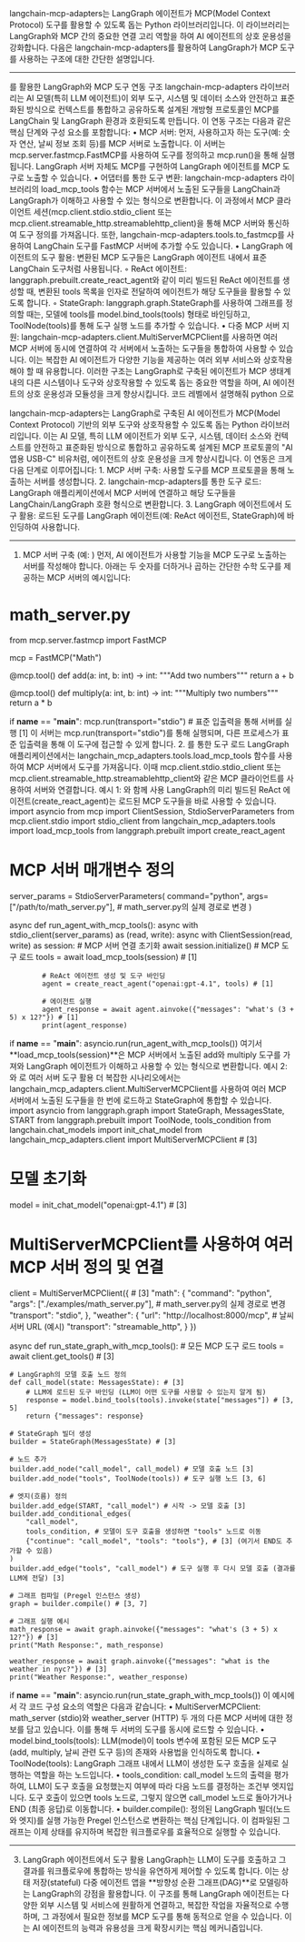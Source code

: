 langchain-mcp-adapters는 LangGraph 에이전트가 MCP(Model Context Protocol) 도구를 활용할 수 있도록 돕는 Python 라이브러리입니다. 이 라이브러리는 LangGraph와 MCP 간의 중요한 연결 고리 역할을 하여 AI 에이전트의 상호 운용성을 강화합니다.
다음은 langchain-mcp-adapters를 활용하여 LangGraph가 MCP 도구를 사용하는 구조에 대한 간단한 설명입니다.

--------------------------------------------------------------------------------
를 활용한 LangGraph와 MCP 도구 연동 구조
langchain-mcp-adapters 라이브러리는 AI 모델(특히 LLM 에이전트)이 외부 도구, 시스템 및 데이터 소스와 안전하고 표준화된 방식으로 컨텍스트를 통합하고 공유하도록 설계된 개방형 프로토콜인 MCP를 LangChain 및 LangGraph 환경과 호환되도록 만듭니다.
이 연동 구조는 다음과 같은 핵심 단계와 구성 요소를 포함합니다:
•
MCP 서버: 먼저, 사용하고자 하는 도구(예: 숫자 연산, 날씨 정보 조회 등)를 MCP 서버로 노출합니다. 이 서버는 mcp.server.fastmcp.FastMCP를 사용하여 도구를 정의하고 mcp.run()을 통해 실행됩니다. LangGraph 서버 자체도 MCP를 구현하여 LangGraph 에이전트를 MCP 도구로 노출할 수 있습니다.
•
어댑터를 통한 도구 변환: langchain-mcp-adapters 라이브러리의 load_mcp_tools 함수는 MCP 서버에서 노출된 도구들을 LangChain과 LangGraph가 이해하고 사용할 수 있는 형식으로 변환합니다. 이 과정에서 MCP 클라이언트 세션(mcp.client.stdio.stdio_client 또는 mcp.client.streamable_http.streamablehttp_client)을 통해 MCP 서버와 통신하여 도구 정의를 가져옵니다. 또한, langchain-mcp-adapters.tools.to_fastmcp를 사용하여 LangChain 도구를 FastMCP 서버에 추가할 수도 있습니다.
•
LangGraph 에이전트의 도구 활용: 변환된 MCP 도구들은 LangGraph 에이전트 내에서 표준 LangChain 도구처럼 사용됩니다.
◦
ReAct 에이전트: langgraph.prebuilt.create_react_agent와 같이 미리 빌드된 ReAct 에이전트를 생성할 때, 변환된 tools 목록을 인자로 전달하여 에이전트가 해당 도구들을 활용할 수 있도록 합니다.
◦
StateGraph: langgraph.graph.StateGraph를 사용하여 그래프를 정의할 때는, 모델에 tools를 model.bind_tools(tools) 형태로 바인딩하고, ToolNode(tools)를 통해 도구 실행 노드를 추가할 수 있습니다.
•
다중 MCP 서버 지원: langchain-mcp-adapters.client.MultiServerMCPClient를 사용하면 여러 MCP 서버에 동시에 연결하여 각 서버에서 노출하는 도구들을 통합하여 사용할 수 있습니다. 이는 복잡한 AI 에이전트가 다양한 기능을 제공하는 여러 외부 서비스와 상호작용해야 할 때 유용합니다.
이러한 구조는 LangGraph로 구축된 에이전트가 MCP 생태계 내의 다른 시스템이나 도구와 상호작용할 수 있도록 돕는 중요한 역할을 하며, AI 에이전트의 상호 운용성과 모듈성을 크게 향상시킵니다.
코드 레벨에서 설명해줘 python 으로

langchain-mcp-adapters는 LangGraph로 구축된 AI 에이전트가 MCP(Model Context Protocol) 기반의 외부 도구와 상호작용할 수 있도록 돕는 Python 라이브러리입니다. 이는 AI 모델, 특히 LLM 에이전트가 외부 도구, 시스템, 데이터 소스와 컨텍스트를 안전하고 표준화된 방식으로 통합하고 공유하도록 설계된 MCP 프로토콜의 "AI 앱용 USB-C" 비유처럼, 에이전트의 상호 운용성을 크게 향상시킵니다.
이 연동은 크게 다음 단계로 이루어집니다:
1.
MCP 서버 구축: 사용할 도구를 MCP 프로토콜을 통해 노출하는 서버를 생성합니다.
2.
langchain-mcp-adapters를 통한 도구 로드: LangGraph 애플리케이션에서 MCP 서버에 연결하고 해당 도구들을 LangChain/LangGraph 호환 형식으로 변환합니다.
3.
LangGraph 에이전트에서 도구 활용: 로드된 도구를 LangGraph 에이전트(예: ReAct 에이전트, StateGraph)에 바인딩하여 사용합니다.

--------------------------------------------------------------------------------
1. MCP 서버 구축 (예: )
먼저, AI 에이전트가 사용할 기능을 MCP 도구로 노출하는 서버를 작성해야 합니다. 아래는 두 숫자를 더하거나 곱하는 간단한 수학 도구를 제공하는 MCP 서버의 예시입니다:
# math_server.py
from mcp.server.fastmcp import FastMCP

mcp = FastMCP("Math")

@mcp.tool()
def add(a: int, b: int) -> int:
    """Add two numbers"""
    return a + b

@mcp.tool()
def multiply(a: int, b: int) -> int:
    """Multiply two numbers"""
    return a * b

if __name__ == "__main__":
    mcp.run(transport="stdio") # 표준 입출력을 통해 서버를 실행 [1]
이 서버는 mcp.run(transport="stdio")를 통해 실행되며, 다른 프로세스가 표준 입출력을 통해 이 도구에 접근할 수 있게 합니다.
2. 를 통한 도구 로드
LangGraph 애플리케이션에서는 langchain_mcp_adapters.tools.load_mcp_tools 함수를 사용하여 MCP 서버에서 도구를 가져옵니다. 이때 mcp.client.stdio.stdio_client 또는 mcp.client.streamable_http.streamablehttp_client와 같은 MCP 클라이언트를 사용하여 서버와 연결합니다.
예시 1: 와 함께 사용
LangGraph의 미리 빌드된 ReAct 에이전트(create_react_agent)는 로드된 MCP 도구들을 바로 사용할 수 있습니다.
import asyncio
from mcp import ClientSession, StdioServerParameters
from mcp.client.stdio import stdio_client
from langchain_mcp_adapters.tools import load_mcp_tools
from langgraph.prebuilt import create_react_agent

# MCP 서버 매개변수 정의
server_params = StdioServerParameters(
    command="python",
    args=["/path/to/math_server.py"], # math_server.py의 실제 경로로 변경
)

async def run_agent_with_mcp_tools():
    async with stdio_client(server_params) as (read, write):
        async with ClientSession(read, write) as session:
            # MCP 서버 연결 초기화
            await session.initialize()
            # MCP 도구 로드
            tools = await load_mcp_tools(session) # [1]
            
            # ReAct 에이전트 생성 및 도구 바인딩
            agent = create_react_agent("openai:gpt-4.1", tools) # [1]
            
            # 에이전트 실행
            agent_response = await agent.ainvoke({"messages": "what's (3 + 5) x 12?"}) # [1]
            print(agent_response)

if __name__ == "__main__":
    asyncio.run(run_agent_with_mcp_tools())
여기서 **load_mcp_tools(session)**은 MCP 서버에서 노출된 add와 multiply 도구를 가져와 LangGraph 에이전트가 이해하고 사용할 수 있는 형식으로 변환합니다.
예시 2: 와 로 여러 서버 도구 활용
더 복잡한 시나리오에서는 langchain_mcp_adapters.client.MultiServerMCPClient를 사용하여 여러 MCP 서버에서 노출된 도구들을 한 번에 로드하고 StateGraph에 통합할 수 있습니다.
import asyncio
from langgraph.graph import StateGraph, MessagesState, START
from langgraph.prebuilt import ToolNode, tools_condition
from langchain.chat_models import init_chat_model
from langchain_mcp_adapters.client import MultiServerMCPClient # [3]

# 모델 초기화
model = init_chat_model("openai:gpt-4.1") # [3]

# MultiServerMCPClient를 사용하여 여러 MCP 서버 정의 및 연결
client = MultiServerMCPClient({ # [3]
    "math": {
        "command": "python",
        "args": ["./examples/math_server.py"], # math_server.py의 실제 경로로 변경
        "transport": "stdio",
    },
    "weather": {
        "url": "http://localhost:8000/mcp", # 날씨 서버 URL (예시)
        "transport": "streamable_http",
    }
})

async def run_state_graph_with_mcp_tools():
    # 모든 MCP 도구 로드
    tools = await client.get_tools() # [3]
    
    # LangGraph의 모델 호출 노드 정의
    def call_model(state: MessagesState): # [3]
        # LLM에 로드된 도구 바인딩 (LLM이 어떤 도구를 사용할 수 있는지 알게 됨)
        response = model.bind_tools(tools).invoke(state["messages"]) # [3, 5]
        return {"messages": response}

    # StateGraph 빌더 생성
    builder = StateGraph(MessagesState) # [3]
    
    # 노드 추가
    builder.add_node("call_model", call_model) # 모델 호출 노드 [3]
    builder.add_node("tools", ToolNode(tools)) # 도구 실행 노드 [3, 6]
    
    # 엣지(흐름) 정의
    builder.add_edge(START, "call_model") # 시작 -> 모델 호출 [3]
    builder.add_conditional_edges(
        "call_model",
        tools_condition, # 모델이 도구 호출을 생성하면 "tools" 노드로 이동
        {"continue": "call_model", "tools": "tools"}, # [3] (여기서 END도 추가할 수 있음)
    )
    builder.add_edge("tools", "call_model") # 도구 실행 후 다시 모델 호출 (결과를 LLM에 전달) [3]
    
    # 그래프 컴파일 (Pregel 인스턴스 생성)
    graph = builder.compile() # [3, 7]
    
    # 그래프 실행 예시
    math_response = await graph.ainvoke({"messages": "what's (3 + 5) x 12?"}) # [3]
    print("Math Response:", math_response)
    
    weather_response = await graph.ainvoke({"messages": "what is the weather in nyc?"}) # [3]
    print("Weather Response:", weather_response)

if __name__ == "__main__":
    asyncio.run(run_state_graph_with_mcp_tools())
이 예시에서 각 코드 구성 요소의 역할은 다음과 같습니다:
•
MultiServerMCPClient: math_server (stdio)와 weather_server (HTTP) 두 개의 다른 MCP 서버에 대한 정보를 담고 있습니다. 이를 통해 두 서버의 도구를 동시에 로드할 수 있습니다.
•
model.bind_tools(tools): LLM(model)이 tools 변수에 포함된 모든 MCP 도구(add, multiply, 날씨 관련 도구 등)의 존재와 사용법을 인식하도록 합니다.
•
ToolNode(tools): LangGraph 그래프 내에서 LLM이 생성한 도구 호출을 실제로 실행하는 역할을 하는 노드입니다.
•
tools_condition: call_model 노드의 출력을 평가하여, LLM이 도구 호출을 요청했는지 여부에 따라 다음 노드를 결정하는 조건부 엣지입니다. 도구 호출이 있으면 tools 노드로, 그렇지 않으면 call_model 노드로 돌아가거나 END (최종 응답)로 이동합니다.
•
builder.compile(): 정의된 LangGraph 빌더(노드와 엣지)를 실행 가능한 Pregel 인스턴스로 변환하는 핵심 단계입니다. 이 컴파일된 그래프는 이제 상태를 유지하며 복잡한 워크플로우를 효율적으로 실행할 수 있습니다.

--------------------------------------------------------------------------------
3. LangGraph 에이전트에서 도구 활용
LangGraph는 LLM이 도구를 호출하고 그 결과를 워크플로우에 통합하는 방식을 유연하게 제어할 수 있도록 합니다. 이는 상태 저장(stateful) 다중 에이전트 앱을 **방향성 순환 그래프(DAG)**로 모델링하는 LangGraph의 강점을 활용합니다.
이 구조를 통해 LangGraph 에이전트는 다양한 외부 시스템 및 서비스에 원활하게 연결하고, 복잡한 작업을 자율적으로 수행하며, 그 과정에서 필요한 정보를 MCP 도구를 통해 동적으로 얻을 수 있습니다. 이는 AI 에이전트의 능력과 유용성을 크게 확장시키는 핵심 메커니즘입니다.